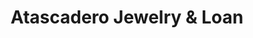 ---
title: "Atascadero Jewelry & Loan"
url: /atascadero/atascadero-jewelry-und-loan/
shop: Leiher
---